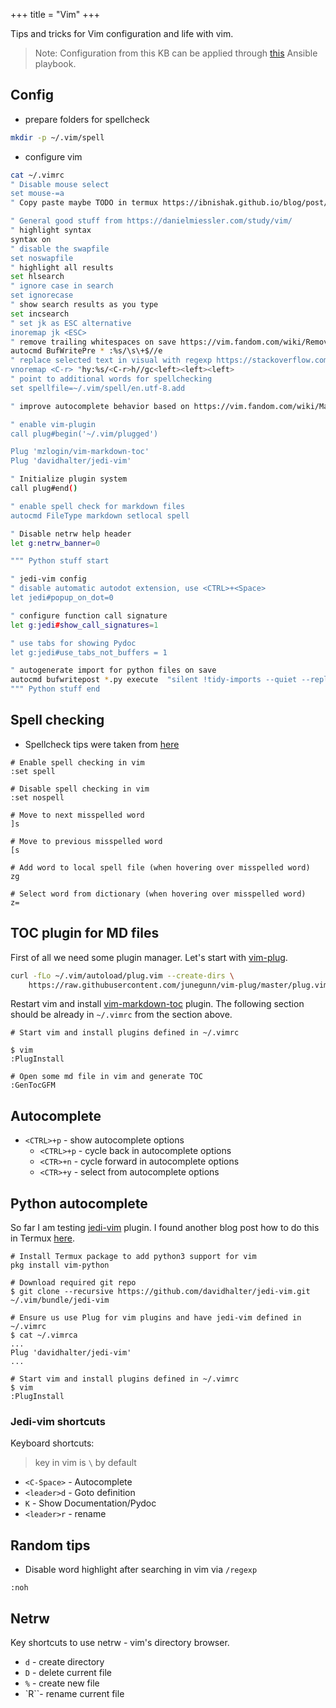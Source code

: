 +++
title = "Vim"
+++

Tips and tricks for Vim configuration and life with vim.

> Note: Configuration from this KB can be applied through [this](https://github.com/Mamut3D/mamut3d.github.io/blob/main/ansible/playbooks/personal_config.yml) Ansible playbook.

## Config

- prepare folders for spellcheck

```bash
mkdir -p ~/.vim/spell
```

- configure vim

```bash
cat ~/.vimrc
" Disable mouse select
set mouse-=a
" Copy paste maybe TODO in termux https://ibnishak.github.io/blog/post/copy-to-termux-clip/

" General good stuff from https://danielmiessler.com/study/vim/
" highlight syntax
syntax on
" disable the swapfile
set noswapfile
" highlight all results
set hlsearch
" ignore case in search
set ignorecase
" show search results as you type
set incsearch
" set jk as ESC alternative
inoremap jk <ESC>
" remove trailing whitespaces on save https://vim.fandom.com/wiki/Remove_unwanted_spaces
autocmd BufWritePre * :%s/\s\+$//e
" replace selected text in visual with regexp https://stackoverflow.com/questions/676600/vim-search-and-replace-selected-text
vnoremap <C-r> "hy:%s/<C-r>h//gc<left><left><left>
" point to additional words for spellchecking
set spellfile=~/.vim/spell/en.utf-8.add

" improve autocomplete behavior based on https://vim.fandom.com/wiki/Make_Vim_completion_popup_menu_work_just_like_in_an_IDE

" enable vim-plugin
call plug#begin('~/.vim/plugged')

Plug 'mzlogin/vim-markdown-toc'
Plug 'davidhalter/jedi-vim'

" Initialize plugin system
call plug#end()

" enable spell check for markdown files
autocmd FileType markdown setlocal spell

" Disable netrw help header
let g:netrw_banner=0

""" Python stuff start

" jedi-vim config
" disable automatic autodot extension, use <CTRL>+<Space>
let jedi#popup_on_dot=0

" configure function call signature
let g:jedi#show_call_signatures=1

" use tabs for showing Pydoc
let g:jedi#use_tabs_not_buffers = 1

" autogenerate import for python files on save
autocmd bufwritepost *.py execute  "silent !tidy-imports --quiet --replace-star-imports --action REPLACE " . bufname("%")
""" Python stuff end
```

## Spell checking

- Spellcheck tips were taken from [here](https://linuxhint.com/vim_spell_check/)

```console
# Enable spell checking in vim
:set spell

# Disable spell checking in vim
:set nospell

# Move to next misspelled word
]s

# Move to previous misspelled word
[s

# Add word to local spell file (when hovering over misspelled word)
zg

# Select word from dictionary (when hovering over misspelled word)
z=
```

## TOC plugin for MD files

First of all we need some plugin manager. Let's start with [vim-plug](https://github.com/junegunn/vim-plug).

```bash
curl -fLo ~/.vim/autoload/plug.vim --create-dirs \
    https://raw.githubusercontent.com/junegunn/vim-plug/master/plug.vim
```

Restart vim and install [vim-markdown-toc](https://github.com/mzlogin/vim-markdown-toc) plugin.
The following section should be already in `~/.vimrc` from the section above.

```console
# Start vim and install plugins defined in ~/.vimrc

$ vim
:PlugInstall

# Open some md file in vim and generate TOC
:GenTocGFM
```

## Autocomplete

- `<CTRL>+p` - show autocomplete options
  - `<CTRL>+p` - cycle back in autocomplete options
  - `<CTR>+n` - cycle forward in autocomplete options
  - `<CTR>+y` - select from autocomplete options

## Python autocomplete

So far I am testing [jedi-vim](https://github.com/davidhalter/jedi-vim) plugin. I found another blog post how to do this in Termux [here](https://hax4us.github.io/2020-07-12-install-jedi-vim-termux/).

```console
# Install Termux package to add python3 support for vim
pkg install vim-python

# Download required git repo
$ git clone --recursive https://github.com/davidhalter/jedi-vim.git ~/.vim/bundle/jedi-vim

# Ensure us use Plug for vim plugins and have jedi-vim defined in ~/.vimrc
$ cat ~/.vimrca
...
Plug 'davidhalter/jedi-vim'
...

# Start vim and install plugins defined in ~/.vimrc
$ vim
:PlugInstall
```
### Jedi-vim shortcuts

Keyboard shortcuts:

> <leader> key in vim is `\` by default

- `<C-Space>` - Autocomplete
- `<leader>d` - Goto definition
- `K` - Show Documentation/Pydoc
- `<leader>r` - rename

## Random tips

- Disable word highlight after searching in vim via `/regexp`

```console
:noh
```

## Netrw

Key shortcuts to use netrw - vim's directory browser.

- `d` - create directory
- `D` - delete current file
- `%` - create new file
- `R``- rename current file
